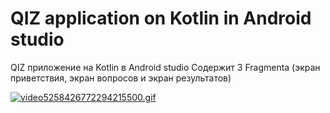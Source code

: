   # QIZ application on Kotlin in Android studio

QIZ приложение на Kotlin в Android studio
Содержит 3 Fragmenta (экран приветствия, экран вопросов и экран результатов)

<a href="https://gifyu.com/image/SIIX7"><img src="https://s10.gifyu.com/images/video5258426772294215500.gif" alt="video5258426772294215500.gif" border="0" /></a>

